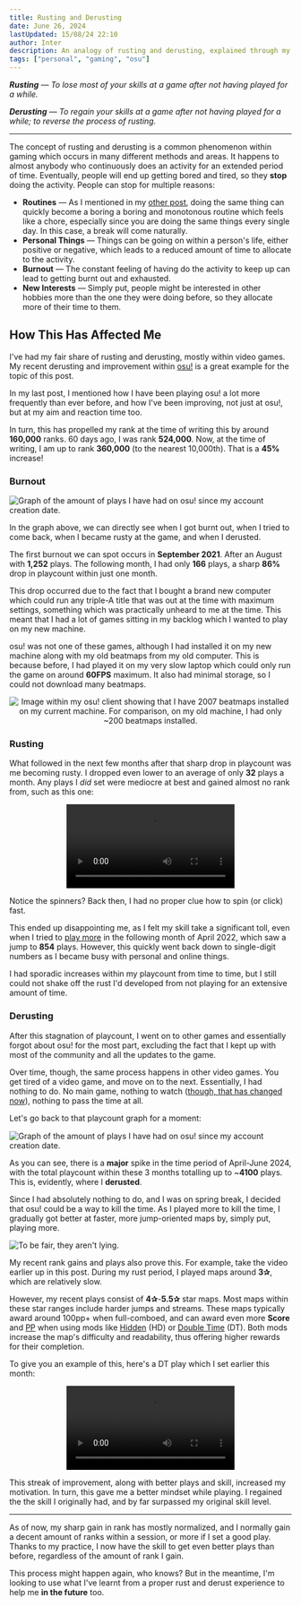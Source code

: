 ```yaml
---
title: Rusting and Derusting
date: June 26, 2024
lastUpdated: 15/08/24 22:10
author: Inter
description: An analogy of rusting and derusting, explained through my own anecdote with osu!.
tags: ["personal", "gaming", "osu"]
---
```


***Rusting** — To lose most of your skills at a game after not having played for a while.*

***Derusting** — To regain your skills at a game after not having played for a while; to reverse the process of rusting.*

---

The concept of rusting and derusting is a common phenomenon within gaming which occurs in many different methods and areas. It happens to almost anybody who continuously does an activity for an extended period of time. Eventually, people will end up getting bored and tired, so they **stop** doing the activity. People can stop for multiple reasons:

* **Routines** — As I mentioned in my [other post](/writing/being-bored#my-own-experiences), doing the same thing can quickly become a boring a boring and monotonous routine which feels like a chore, especially since you are doing the same things every single day. In this case, a break will come naturally.
* **Personal Things** — Things can be going on within a person's life, either positive or negative, which leads to a reduced amount of time to allocate to the activity.
* **Burnout** — The constant feeling of having do the activity to keep up can lead to getting burnt out and exhausted.
* **New Interests** — Simply put, people might be interested in other hobbies more than the one they were doing before, so they allocate more of their time to them.

## How This Has Affected Me

I've had my fair share of rusting and derusting, mostly within video games. My recent derusting and improvement within [osu!](https://osu.ppy.sh) is a great example for the topic of this post. 

In my last post, I mentioned how I have been playing osu! a lot more frequently than ever before, and how I've been improving, not just at osu!, but at my aim and reaction time too. 

In turn, this has propelled my rank at the time of writing this by around **160,000** ranks. 60 days ago, I was rank **524,000**. Now, at the time of writing, I am up to rank **360,000** (to the nearest 10,000th). That is a **45%** increase!

### Burnout

<div style="margin-top: 15px;">

  ![Graph of the amount of plays I have had on osu! since my account creation date.](/images/being-bored/osu-play-history.png)
</div>

In the graph above, we can directly see when I got burnt out, when I tried to come back, when I became rusty at the game, and when I derusted. 

The first burnout we can spot occurs in **September 2021**. After an August with **1,252** plays. The following month, I had only **166** plays, a sharp **86%** drop in playcount within just one month. 

This drop occurred due to the fact that I bought a brand new computer which could run any triple-A title that was out at the time with maximum settings, something which was practically unheard to me at the time. This meant that I had a lot of games sitting in my backlog which I wanted to play on my new machine. 

osu! was not one of these games, although I had installed it on my new machine along with my old beatmaps from my old computer. This is because before, I had played it on my very slow laptop which could only run the game on around **60FPS** maximum. It also had minimal storage, so I could not download many beatmaps.

<div align="center">

  ![Image within my osu! client showing that I have 2007 beatmaps installed on my current machine. For comparison, on my old machine, I had only ~200 beatmaps installed.](/images/rusting-and-derusting/2000-beatmaps.png)
</div>

### Rusting

What followed in the next few months after that sharp drop in playcount was me becoming rusty. I dropped even lower to an average of only **32** plays a month. Any plays I *did* set were mediocre at best and gained almost no rank from, such as this one:

<div align="center">
    <video src="https://us-east-1.tixte.net/uploads/files.iinter.me/osu!_Mar_Apr_2022_Play.mp4" alt="Map: Monosugoi Ikioide Keine ga Monosugoi Uta [Hard]" controls></video>
</div>

Notice the spinners? Back then, I had no proper clue how to spin (or click) fast.

This ended up disappointing me, as I felt my skill take a significant toll, even when I tried to [play more](https://www.reddit.com/r/osugame/comments/q6kr3m/play_more/) in the following month of April 2022, which saw a jump to **854** plays. However, this quickly went back down to single-digit numbers as I became busy with personal and online things. 

I had sporadic increases within my playcount from time to time, but I still could not shake off the rust I'd developed from not playing for an extensive amount of time.

### Derusting

After this stagnation of playcount, I went on to other games and essentially forgot about osu! for the most part, excluding the fact that I kept up with most of the community and all the updates to the game. 

Over time, though, the same process happens in other video games. You get tired of a video game, and move on to the next. Essentially, I had nothing to do. No main game, nothing to watch ([though, that has changed now](/writing/being-bored#anime)), nothing to pass the time at all.

Let's go back to that playcount graph for a moment:

<div style="margin-top: 15px;">

  ![Graph of the amount of plays I have had on osu! since my account creation date.](/images/being-bored/osu-play-history.png)
</div>

As you can see, there is a **major** spike in the time period of April-June 2024, with the total playcount within these 3 months totalling up to ~**4100** plays. This is, evidently, where I **derusted**. 

Since I had absolutely nothing to do, and I was on spring break, I decided that osu! could be a way to kill the time. As I played more to kill the time, I gradually got better at faster, more jump-oriented maps by, simply put, playing more.

![To be fair, they aren't lying.](/images/rusting-and-derusting/play-more.png)

My recent rank gains and plays also prove this. For example, take the video earlier up in this post. During my rust period, I played maps around **3✰**, which are relatively slow. 

However, my recent plays consist of **4✰**-**5.5✰** star maps. Most maps within these star ranges include harder jumps and streams. These maps typically award around 100pp+  when full-comboed, and can award even more **Score** and [PP](https://osu.ppy.sh/wiki/en/Performance_points) when using mods like [Hidden](https://osu.ppy.sh/wiki/en/Gameplay/Game_modifier/Hidden) (HD) or [Double Time](https://osu.ppy.sh/wiki/en/Gameplay/Game_modifier/Double_Time) (DT). Both mods increase the map's difficulty and readability, thus offering higher rewards for their completion.

To give you an example of this, here's a DT play which I set earlier this month:

<div align="center">
    <video src="https://us-east-1.tixte.net/uploads/files.iinter.me/Apr-Jun_Derust_Clip.mp4" alt="Map: Shinzou o Sasageyo! [TV Size] [Hard]" controls></video>
</div>

This streak of improvement, along with better plays and skill, increased my motivation. In turn, this gave me a better mindset while playing. I regained the the skill I originally had, and by far surpassed my original skill level.

---

As of now, my sharp gain in rank has mostly normalized, and I normally gain a decent amount of ranks within a session, or more if I set a good play. Thanks to my practice, I now have the skill to get even better plays than before, regardless of the amount of rank I gain.

This process might happen again, who knows? But in the meantime, I'm looking to use what I've learnt from a proper rust and derust experience to help me **in the future** too.